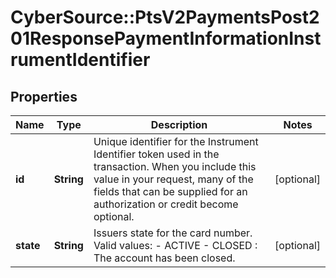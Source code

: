 # CyberSource::PtsV2PaymentsPost201ResponsePaymentInformationInstrumentIdentifier

## Properties
Name | Type | Description | Notes
------------ | ------------- | ------------- | -------------
**id** | **String** | Unique identifier for the Instrument Identifier token used in the transaction. When you include this value in your request, many of the fields that can be supplied for an authorization or credit become optional.  | [optional] 
**state** | **String** | Issuers state for the card number. Valid values: - ACTIVE - CLOSED : The account has been closed.  | [optional] 


